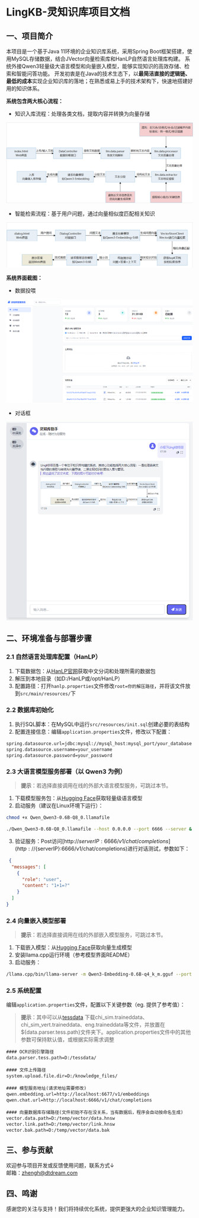 # LingKB-灵知识库项目文档

## 一、项目简介
本项目是一个基于Java 11环境的企业知识库系统，采用Spring Boot框架搭建，使用MySQL存储数据，结合JVector向量检索库和HanLP自然语言处理库构建。
系统外接Qwen3轻量级大语言模型和向量嵌入模型，能够实现知识的高效存储、检索和智能问答功能。
开发初衷是在Java的技术生态下，以**最简洁直接的逻辑链、最低的成本**实现企业知识库的落地；在熟悉或易上手的技术架构下，快速地搭建好用的知识体系。

**系统包含两大核心流程：**
- 知识入库流程：处理各类文档，提取内容并转换为向量存储

 ![数据入库](src/main/resources/png/data_feed.png)
- 智能检索流程：基于用户问题，通过向量相似度匹配相关知识

 ![RAG检索](src/main/resources/png/data_query.png)
 
**系统界面截图：**
 - 数据投喂
 
  ![数据投喂](src/main/resources/png/data.png)
 - 对话框
 
  ![对话框](src/main/resources/png/dialog.png)
 
 

## 二、环境准备与部署步骤

### 2.1 自然语言处理库配置（HanLP）
1. 下载数据包：从[HanLP官网](https://file.hankcs.com/hanlp/data-for-1.7.5.zip)获取中文分词和处理所需的数据包
2. 解压到本地目录（如D:/HanLP或/opt/HanLP）
3. 配置路径：打开`hanlp.properties`文件修改`root=你的解压路径`，并将该文件放到`src/main/resources/`下

### 2.2 数据库初始化
1. 执行SQL脚本：在MySQL中运行`src/resources/init.sql`创建必要的表结构
2. 配置连接信息：编辑`application.properties`文件，修改以下配置：
```properties
spring.datasource.url=jdbc:mysql://mysql_host:mysql_port/your_database
spring.datasource.username=your_username
spring.datasource.password=your_password
```
### 2.3 大语言模型服务部署（以 Qwen3 为例）
> **提示**：若选择直接调用在线的外部大语言模型服务，可跳过本节。
1. 下载模型服务包：从[Hugging Face](https://huggingface.co/Mozilla/Qwen3-0.6B-llamafile/tree/main)获取轻量级语言模型
2. 启动服务（建议在Linux环境下运行）：
```bash
chmod +x Qwen_Qwen3-0.6B-Q8_0.llamafile
```
```bash
./Qwen_Qwen3-0.6B-Q8_0.llamafile --host 0.0.0.0 --port 6666 --server &
```
3. 验证服务：Post访问[http://${serverIP}:6666/v1/chat/completions](http://${serverIP}:6666/v1/chat/completions)进行对话测试，参数如下：
```json
 {
  "messages": [
    {
      "role": "user",
      "content": "1+1=?"
    }
  ]
}
```

### 2.4 向量嵌入模型部署
> **提示**：若选择直接调用在线的外部嵌入模型服务，可跳过本节。
1. 下载嵌入模型：从[Hugging Face](https://huggingface.co/Mungert/Qwen3-Embedding-0.6B-GGUF/tree/main)获取向量生成模型
2. 安装llama.cpp运行环境（参考模型界面README）
3. 启动服务：
```bash
/llama.cpp/bin/llama-server -m Qwen3-Embedding-0.6B-q4_k_m.gguf --port 6677 --host 0.0.0.0 --embedding --ctx-size 2048 --pooling last &
```

### 2.5 系统配置
编辑`application.properties`文件，配置以下关键参数（eg. 提供了参考值）：
> **提示**：其中可以从[tessdata](https://huggingface.co/spaces/Orkhan/image2text_ocr/tree/main/Tesseract-OCR/tessdata)
下载chi_sim.traineddata、chi_sim_vert.traineddata、eng.traineddata等文件，并放置在${data.parser.tess.path}文件夹下。application.properties文件中的其他参数可保持默认值，或根据实际需求调整
```properties
#### OCR识别引擎路径
data.parser.tess.path=D:/tessdata/

#### 文件上传路径
system.upload.file.dir=D:/knowledge_files/

#### 模型服务地址(请求地址需要修改)
qwen.embedding.url=http://localhost:6677/v1/embeddings
qwen.chat.url=http://localhost:6666/v1/chat/completions

#### 向量数据库存储路径(文件初始不存在没关系，当有数据后，程序会自动按命名生成)
vector.data.path=D:/temp/vector/data.hnsw
vector.link.path=D:/temp/vector/link.hnsw
vector.bak.path=D:/temp/vector/data.bak
```


## 三、参与贡献
欢迎参与项目开发或反馈使用问题，联系方式↓  
邮箱：zhengh@dtdream.com

## 四、鸣谢
感谢您的关注与支持！我们将持续优化系统，提供更强大的企业知识管理能力。
    